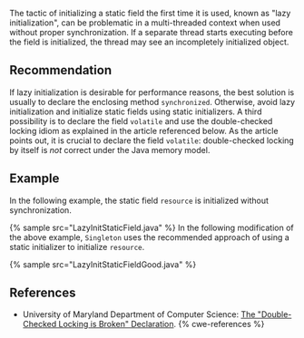 The tactic of initializing a static field the first time it is used, known as "lazy initialization", can be problematic in a multi-threaded context when used without proper synchronization. If a separate thread starts executing before the field is initialized, the thread may see an incompletely initialized object.


## Recommendation
If lazy initialization is desirable for performance reasons, the best solution is usually to declare the enclosing method `synchronized`. Otherwise, avoid lazy initialization and initialize static fields using static initializers. A third possibility is to declare the field `volatile` and use the double-checked locking idiom as explained in the article referenced below. As the article points out, it is crucial to declare the field `volatile`: double-checked locking by itself is *not* correct under the Java memory model.


## Example
In the following example, the static field `resource` is initialized without synchronization.

{% sample src="LazyInitStaticField.java" %}
In the following modification of the above example, `Singleton` uses the recommended approach of using a static initializer to initialize `resource`.

{% sample src="LazyInitStaticFieldGood.java" %}

## References
* University of Maryland Department of Computer Science: [The "Double-Checked Locking is Broken" Declaration](http://www.cs.umd.edu/~pugh/java/memoryModel/DoubleCheckedLocking.html).
{% cwe-references %}
